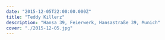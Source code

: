```yaml
---
date: "2015-12-05T22:00:00.000Z"
title: "Teddy Killerz"
description: "Hansa 39, Feierwerk, Hansastraße 39, Munich"
cover: "./2015-12-05.jpg"
---
```

